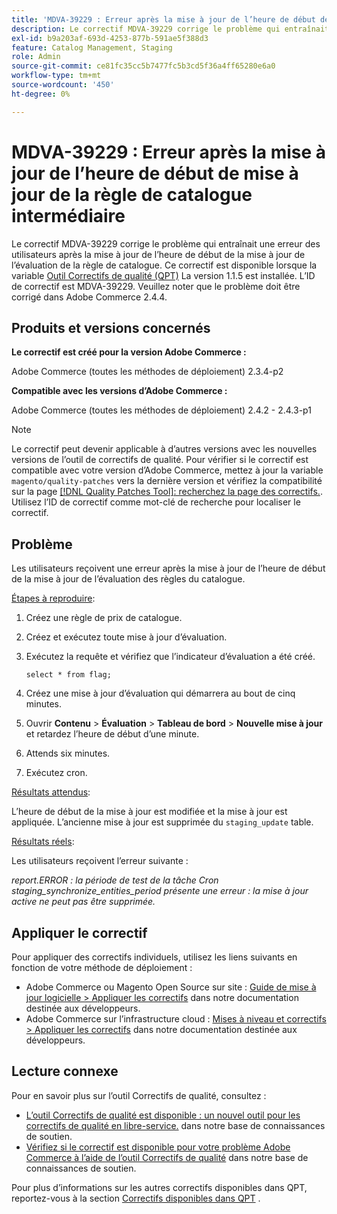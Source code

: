 ```yaml
---
title: 'MDVA-39229 : Erreur après la mise à jour de l’heure de début de mise à jour de la règle de catalogue intermédiaire'
description: Le correctif MDVA-39229 corrige le problème qui entraînait une erreur des utilisateurs après la mise à jour de l’heure de début de la mise à jour de l’évaluation de la règle de catalogue. Ce correctif est disponible lorsque l’[outil de correctifs de qualité (QPT)](https://devdocs.magento.com/guides/v2.4/comp-mgr/patching.html#mqp) 1.1.5 est installé. L’ID de correctif est MDVA-39229. Veuillez noter que le problème doit être corrigé dans Adobe Commerce 2.4.4.
exl-id: b9a203af-693d-4253-877b-591ae5f388d3
feature: Catalog Management, Staging
role: Admin
source-git-commit: ce81fc35cc5b7477fc5b3cd5f36a4ff65280e6a0
workflow-type: tm+mt
source-wordcount: '450'
ht-degree: 0%

---
```


# MDVA-39229 : Erreur après la mise à jour de l’heure de début de mise à jour de la règle de catalogue intermédiaire

Le correctif MDVA-39229 corrige le problème qui entraînait une erreur des utilisateurs après la mise à jour de l’heure de début de la mise à jour de l’évaluation de la règle de catalogue. Ce correctif est disponible lorsque la variable [Outil Correctifs de qualité (QPT)](https://devdocs.magento.com/guides/v2.4/comp-mgr/patching.html#mqp) La version 1.1.5 est installée. L’ID de correctif est MDVA-39229. Veuillez noter que le problème doit être corrigé dans Adobe Commerce 2.4.4.

## Produits et versions concernés

**Le correctif est créé pour la version Adobe Commerce :**

Adobe Commerce (toutes les méthodes de déploiement) 2.3.4-p2

**Compatible avec les versions d’Adobe Commerce :**

Adobe Commerce (toutes les méthodes de déploiement) 2.4.2 - 2.4.3-p1

>[!NOTE]
>
>Le correctif peut devenir applicable à d’autres versions avec les nouvelles versions de l’outil de correctifs de qualité. Pour vérifier si le correctif est compatible avec votre version d’Adobe Commerce, mettez à jour la variable `magento/quality-patches` vers la dernière version et vérifiez la compatibilité sur la page [[!DNL Quality Patches Tool]: recherchez la page des correctifs.](https://devdocs.magento.com/quality-patches/tool.html#patch-grid). Utilisez l’ID de correctif comme mot-clé de recherche pour localiser le correctif.

## Problème

Les utilisateurs reçoivent une erreur après la mise à jour de l’heure de début de la mise à jour de l’évaluation des règles du catalogue.

<u>Étapes à reproduire</u>:

1. Créez une règle de prix de catalogue.
1. Créez et exécutez toute mise à jour d’évaluation.
1. Exécutez la requête et vérifiez que l’indicateur d’évaluation a été créé.


   `select * from flag;`


1. Créez une mise à jour d’évaluation qui démarrera au bout de cinq minutes.
1. Ouvrir **Contenu** > **Évaluation** > **Tableau de bord** > **Nouvelle mise à jour** et retardez l’heure de début d’une minute.
1. Attends six minutes.
1. Exécutez cron.

<u>Résultats attendus</u>:

L’heure de début de la mise à jour est modifiée et la mise à jour est appliquée. L’ancienne mise à jour est supprimée du `staging_update` table.

<u>Résultats réels</u>:

Les utilisateurs reçoivent l’erreur suivante :

*report.ERROR : la période de test de la tâche Cron staging_synchronize_entities_period présente une erreur : la mise à jour active ne peut pas être supprimée.*

## Appliquer le correctif

Pour appliquer des correctifs individuels, utilisez les liens suivants en fonction de votre méthode de déploiement :

* Adobe Commerce ou Magento Open Source sur site : [Guide de mise à jour logicielle > Appliquer les correctifs](https://devdocs.magento.com/guides/v2.4/comp-mgr/patching/mqp.html) dans notre documentation destinée aux développeurs.
* Adobe Commerce sur l’infrastructure cloud : [Mises à niveau et correctifs > Appliquer les correctifs](https://devdocs.magento.com/cloud/project/project-patch.html) dans notre documentation destinée aux développeurs.

## Lecture connexe

Pour en savoir plus sur l’outil Correctifs de qualité, consultez :

* [L’outil Correctifs de qualité est disponible : un nouvel outil pour les correctifs de qualité en libre-service.](/help/announcements/adobe-commerce-announcements/magento-quality-patches-released-new-tool-to-self-serve-quality-patches.md) dans notre base de connaissances de soutien.
* [Vérifiez si le correctif est disponible pour votre problème Adobe Commerce à l’aide de l’outil Correctifs de qualité](/help/support-tools/patches-available-in-qpt-tool/check-patch-for-magento-issue-with-magento-quality-patches.md) dans notre base de connaissances de soutien.

Pour plus d’informations sur les autres correctifs disponibles dans QPT, reportez-vous à la section [Correctifs disponibles dans QPT](https://support.magento.com/hc/en-us/sections/360010506631-Patches-available-in-QPT-tool-) .
